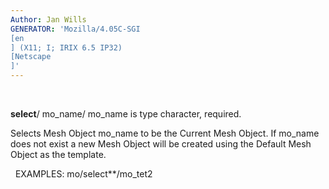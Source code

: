 ```yaml
---
Author: Jan Wills
GENERATOR: 'Mozilla/4.05C-SGI 
[en
] (X11; I; IRIX 6.5 IP32) 
[Netscape
]'
---
```


 

**select**/ mo\_name/
mo\_name is type character, required.

Selects Mesh Object mo\_name to be the Current Mesh Object. If mo\_name
does not exist a new Mesh Object will be created using the Default Mesh
Object as the template.

 
EXAMPLES:
mo/select**/mo\_tet2
